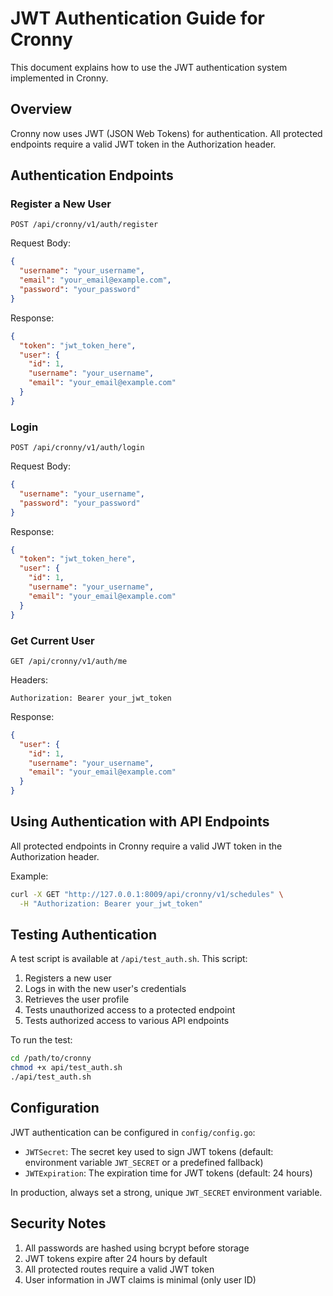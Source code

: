 # JWT Authentication Guide for Cronny

This document explains how to use the JWT authentication system implemented in Cronny.

## Overview

Cronny now uses JWT (JSON Web Tokens) for authentication. All protected endpoints require a valid JWT token in the Authorization header.

## Authentication Endpoints

### Register a New User

```
POST /api/cronny/v1/auth/register
```

Request Body:
```json
{
  "username": "your_username",
  "email": "your_email@example.com",
  "password": "your_password"
}
```

Response:
```json
{
  "token": "jwt_token_here",
  "user": {
    "id": 1,
    "username": "your_username",
    "email": "your_email@example.com"
  }
}
```

### Login

```
POST /api/cronny/v1/auth/login
```

Request Body:
```json
{
  "username": "your_username",
  "password": "your_password"
}
```

Response:
```json
{
  "token": "jwt_token_here",
  "user": {
    "id": 1,
    "username": "your_username",
    "email": "your_email@example.com"
  }
}
```

### Get Current User

```
GET /api/cronny/v1/auth/me
```

Headers:
```
Authorization: Bearer your_jwt_token
```

Response:
```json
{
  "user": {
    "id": 1,
    "username": "your_username",
    "email": "your_email@example.com"
  }
}
```

## Using Authentication with API Endpoints

All protected endpoints in Cronny require a valid JWT token in the Authorization header.

Example:

```bash
curl -X GET "http://127.0.0.1:8009/api/cronny/v1/schedules" \
  -H "Authorization: Bearer your_jwt_token"
```

## Testing Authentication

A test script is available at `/api/test_auth.sh`. This script:

1. Registers a new user
2. Logs in with the new user's credentials
3. Retrieves the user profile
4. Tests unauthorized access to a protected endpoint
5. Tests authorized access to various API endpoints

To run the test:

```bash
cd /path/to/cronny
chmod +x api/test_auth.sh
./api/test_auth.sh
```

## Configuration

JWT authentication can be configured in `config/config.go`:

- `JWTSecret`: The secret key used to sign JWT tokens (default: environment variable `JWT_SECRET` or a predefined fallback)
- `JWTExpiration`: The expiration time for JWT tokens (default: 24 hours)

In production, always set a strong, unique `JWT_SECRET` environment variable.

## Security Notes

1. All passwords are hashed using bcrypt before storage
2. JWT tokens expire after 24 hours by default
3. All protected routes require a valid JWT token
4. User information in JWT claims is minimal (only user ID)